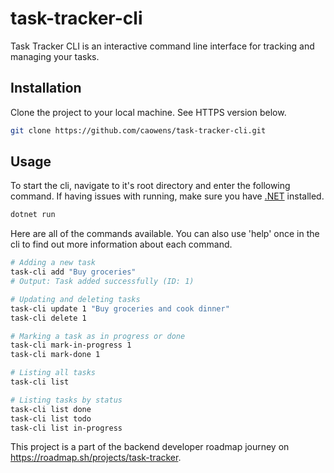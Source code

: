 # task-tracker-cli

Task Tracker CLI is an interactive command line interface for tracking and managing your tasks.

## Installation

Clone the project to your local machine. See HTTPS version below.

```bash
git clone https://github.com/caowens/task-tracker-cli.git
```

## Usage

To start the cli, navigate to it's root directory and enter the following command. If having issues with running, make sure you have [.NET](https://dotnet.microsoft.com/en-us/) installed.
```bash
dotnet run
```

Here are all of the commands available. You can also use 'help' once in the cli to find out more information about each command.
```bash
# Adding a new task
task-cli add "Buy groceries"
# Output: Task added successfully (ID: 1)

# Updating and deleting tasks
task-cli update 1 "Buy groceries and cook dinner"
task-cli delete 1

# Marking a task as in progress or done
task-cli mark-in-progress 1
task-cli mark-done 1

# Listing all tasks
task-cli list

# Listing tasks by status
task-cli list done
task-cli list todo
task-cli list in-progress
```

This project is a part of the backend developer roadmap journey on https://roadmap.sh/projects/task-tracker.
